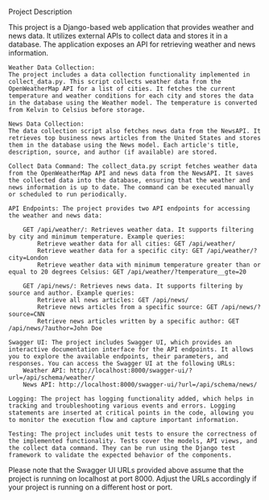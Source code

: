 Project Description

This project is a Django-based web application that provides weather and news data. It utilizes external APIs to collect data and stores it in a database. The application exposes an API for retrieving weather and news information.

    Weather Data Collection:
    The project includes a data collection functionality implemented in collect_data.py. This script collects weather data from the OpenWeatherMap API for a list of cities. It fetches the current temperature and weather conditions for each city and stores the data in the database using the Weather model. The temperature is converted from Kelvin to Celsius before storage.

    News Data Collection:
    The data collection script also fetches news data from the NewsAPI. It retrieves top business news articles from the United States and stores them in the database using the News model. Each article's title, description, source, and author (if available) are stored.

    Collect Data Command: The collect_data.py script fetches weather data from the OpenWeatherMap API and news data from the NewsAPI. It saves the collected data into the database, ensuring that the weather and news information is up to date. The command can be executed manually or scheduled to run periodically.

    API Endpoints: The project provides two API endpoints for accessing the weather and news data:

        GET /api/weather/: Retrieves weather data. It supports filtering by city and minimum temperature. Example queries:
            Retrieve weather data for all cities: GET /api/weather/
            Retrieve weather data for a specific city: GET /api/weather/?city=London
            Retrieve weather data with minimum temperature greater than or equal to 20 degrees Celsius: GET /api/weather/?temperature__gte=20

        GET /api/news/: Retrieves news data. It supports filtering by source and author. Example queries:
            Retrieve all news articles: GET /api/news/
            Retrieve news articles from a specific source: GET /api/news/?source=CNN
            Retrieve news articles written by a specific author: GET /api/news/?author=John Doe

    Swagger UI: The project includes Swagger UI, which provides an interactive documentation interface for the API endpoints. It allows you to explore the available endpoints, their parameters, and responses. You can access the Swagger UI at the following URLs:
        Weather API: http://localhost:8000/swagger-ui/?url=/api/schema/weather/
        News API: http://localhost:8000/swagger-ui/?url=/api/schema/news/

    Logging: The project has logging functionality added, which helps in tracking and troubleshooting various events and errors. Logging statements are inserted at critical points in the code, allowing you to monitor the execution flow and capture important information.

    Testing: The project includes unit tests to ensure the correctness of the implemented functionality. Tests cover the models, API views, and the collect data command. They can be run using the Django test framework to validate the expected behavior of the components.

Please note that the Swagger UI URLs provided above assume that the project is running on localhost at port 8000. Adjust the URLs accordingly if your project is running on a different host or port.
